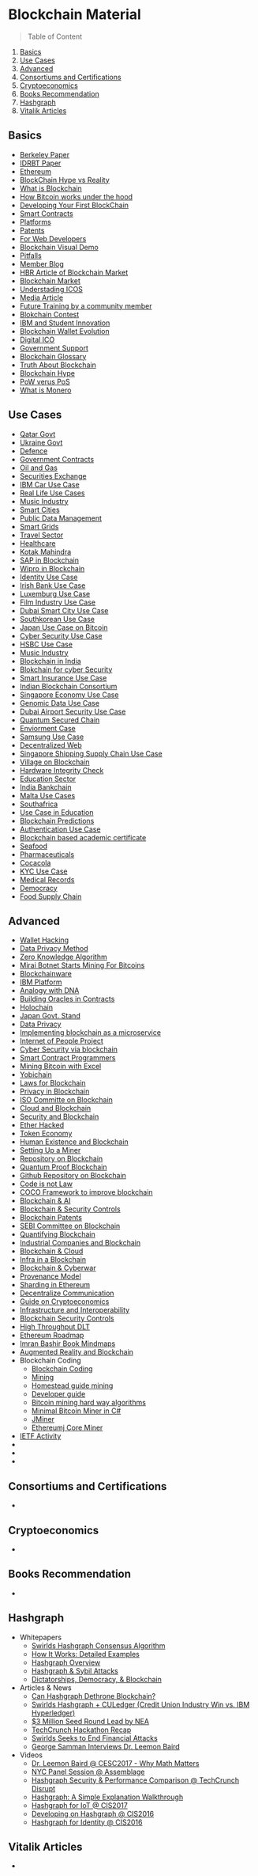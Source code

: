 # Blockchain Material

> Table of Content

1. [Basics](#basics)
1. [Use Cases](#use-cases)
1. [Advanced](#advanced)
1. [Consortiums and Certifications](#consortiums-and-certifications)
1. [Cryptoeconomics](#cryptoeconomics)
1. [Books Recommendation](#books-recommendation)
1. [Hashgraph](#hashgraph)
1. [Vitalik Articles](#vitalik-articles)



**Basics**
---

* [Berkeley Paper](http://scet.berkeley.edu/wp-content/uploads/BlockchainPaper.pdf)
* [IDRBT Paper](http://www.idrbt.ac.in/assets/publications/Best%20Practices/BCT.pdf)
* [Ethereum](https://blockgeeks.com/introduction-to-ethereum-blockchain)
* [BlockChain Hype vs Reality](https://www.linkedin.com/pulse/blockchain-hype-vs-reality-rohas-nagpal)
* [What is Blockchain](https://www.youtube.com/watch?v=93E_GzvpMA0)
* [How Bitcoin works under the hood](https://www.youtube.com/watch?v=Lx9zgZCMqXE)
* [Developing Your First BlockChain](https://dzone.com/articles/developing-your-first-block-chain-part-1)
* [Smart Contracts](http://www.the-blockchain.com/2017/04/11/ethereum-meets-hyperledger-burrow-ethereum-smart-contract-machine-join-hyperledger)
* [Platforms](https://www.linkedin.com/pulse/16-blockchain-platforms-brief-introduction-rohas-nagpal)
* [Patents](https://www.linkedin.com/pulse/290-blockchain-related-patents-watch-out-rohas-nagpal)
* [For Web Developers](https://marmelab.com/blog/2016/04/28/blockchain-for-web-developers-the-theory.html)
* [Blockchain Visual Demo](https://www.youtube.com/watch?v=_160oMzblY8)
* [Pitfalls](https://www.linkedin.com/pulse/pitfalls-limitations-blockchain-bill-mccabe)
* [Member Blog](http://cyberfrat.com/is-the-blockchain-an-economy-or-a-computer-science-innovation)
* [HBR Article of Blockchain Market](https://hbr.org/2017/05/how-blockchain-could-help-emerging-markets-leap-ahead)
* [Blockchain Market](http://www.the-blockchain.com/2016/10/11/blockchain-market-worth-2-3-billion-usd-2021)
* [Understading ICOS](https://medium.com/@ourielohayon/icos-for-dummies-like-me-1e82a8bc27f4)
* [Media Article](https://www.livemint.com/Opinion/WJ2SAINvOuAykE4PIj4mmM/Blockchaining-Indias-digital-future.html)
* [Future Training by a community member](https://www.linkedin.com/pulse/coming-soon-5-days-ethereum-hand-on-training-rajesh-kumar)
* [Blokchain Contest](http://www.coinspeaker.com/2017/06/23/porsche-reveals-winner-of-its-first-innovation-blockchain-startups-contest)
* [IBM and Student Innovation](https://bitcoinmagazine.com/articles/sony-and-ibm-join-forces-put-student-achievement-blockchain)
* [Blockchain Wallet Evolution](https://news.bitcoin.com/blockchain-wallet-adds-the-ability-to-exchange-and-store-ethereum)
* [Digital ICO](https://www.wsj.com/amp/articles/latest-hot-digital-coin-offering-187-millionin-one-hourfor-filecoin-1502481514)
* [Government Support](http://www.zdnet.com/article/australia-gets-a-parliamentary-friends-of-blockchain-group)
* [Blockchain Glossary](https://blockchainhub.net/blockchain-glossary)
* [Truth About Blockchain](https://hbr.org/2017/01/the-truth-about-blockchain)
* [Blockchain Hype](https://hackernoon.com/ten-years-in-nobody-has-come-up-with-a-use-case-for-blockchain-ee98c180100)
* [PoW verus PoS](http://bitfury.com/content/5-white-papers-research/pos-vs-pow-1.0.2.pdf)
* [What is Monero](https://blockgeeks.com/guides/what-is-monero)


**Use Cases**
---

* [Qatar Govt](http://www.gtreview.com/news/mena/qatar-completes-blockchain-pilot-for-international-money-transfers)
* [Ukraine Govt](https://www.blockchaintechnews.com/news/ukrainian-government-partners-with-bitfury-group-to-create-blockchain-government-solution)
* [Defence](http://www.dtic.mil/doctrine/education/jpme_papers/barnas_n.pdf)
* [Government Contracts](https://qz.com/801640/darpa-blockchain-a-blockchain-from-guardtime-is-being-verified-by-galois-under-a-government-contract)
* [Oil and Gas](https://www2.deloitte.com/content/dam/Deloitte/us/Documents/process-and-operations/us-cons-blockchain-future-oil-gas.pdf)
* [Securities Exchange](https://www.cryptocoinsnews.com/abu-dhabi-securities-exchange-chief-big-blockchain)
* [IBM Car Use Case](https://www.youtube.com/watch?v=IgNfoQQ5Reg)
* [Real Life Use Cases](https://youtu.be/cHe_ow9v094)
* [Music Industry](https://hbr.org/2017/03/blockchain-could-help-artists-profit-more-from-their-creative-works?utm_campaign=hbr&utm_source=twitter&utm_medium=social)
* [Smart Cities](https://www.weforum.org/agenda/2016/12/this-is-how-blockchain-will-change-the-face-of-our-cities/?utm_content=bufferfd9fa&utm_medium=social&utm_source=twitter.com&utm_campaign=buffer)
* [Public Data Management](https://hbr.org/2017/03/using-blockchain-to-keep-public-data-public)
* [Smart Grids](https://hbr.org/2017/03/how-utilities-are-using-blockchain-to-modernize-the-grid)
* [Travel Sector](https://www.forbes.com/sites/forbesfinancecouncil/2017/03/28/how-blockchain-technology-will-dominate-the-travel-sector/#577ef0829de5)
* [Healthcare](https://bitcoinmagazine.com/articles/could-there-be-blockchain-solution-high-prescription-drug-prices)
* [Kotak Mahindra](http://www.econotimes.com/Indian-Kotak-Mahindra-Bank-launches-end-to-end-blockchain-based-trade-financing-707067)
* [SAP in Blockchain](http://www.cnbc.com/2017/05/17/sap-unveils-blockchain-service-in-the-cloud.html)
* [Wipro in Blockchain](http://cio.economictimes.indiatimes.com/news/enterprise-services-and-applications/wipros-big-blockchain-push-across-sectors-with-the-launch-of-nine-solutions/58713030)
* [Identity Use Case](https://cointelegraph.com/news/regtech-new-blockchain-platform-seeks-to-disrupt-identity-industry)
* [Irish Bank Use Case](http://www.coindesk.com/big-four-irish-banks-join-blockchain-payments-pilot)
* [Luxemburg Use Case](http://www.coindesk.com/luxembourg-government-backed-firm-to-launch-blockchain-id-platform)
* [Film Industry Use Case](https://www.linkedin.com/pulse/blockchain-technology-film-industry-use-case-paul-forrest)
* [Dubai Smart City Use Case](https://www.wsj.com/articles/dubai-aims-to-be-a-city-built-on-blockchain-1493086080)
* [Southkorean Use Case](https://www.cryptocoinsnews.com/south-korea-backs-worlds-first-blockchain-pilot-insurance-payments-seoul)
* [Japan Use Case on Bitcoin](https://cointelegraph.com/news/its-official-japan-has-eliminated-tax-on-bitcoin-rise-in-trading-expected)
* [Cyber Security Use Case](http://www.informationsecuritybuzz.com/articles/countering-wannacry-petya-blockchain-technology)
* [HSBC Use Case](http://www.businessinsider.com/blockchain-digital-trade-chain-ibm-hyperledger-deutsche-bank-hsbc-soc-gen-2017-6?IR=T)
* [Music Industry](https://hbr.org/2017/06/blockchain-could-help-musicians-make-money-again?referral=00208&spJobID=1042175496&spMailingID=17552121&spReportId=MTA0MjE3NTQ5NgS2&spUserID=MjkzMDE3MDI1Nzc1S0)
* [Blockchain in India](http://www.cioandleader.com/article/2017/03/23/depth-analysis-how-blockchain-unfolding-india)
* [Blokchain for cyber Security](http://www.financialexpress.com/industry/technology/ransomware-after-petya-attack-eyes-turn-to-blockchain-for-a-way-out/740359)
* [Smart Insurance Use Case](http://www.cioandleader.com/article/2017/03/23/depth-analysis-how-blockchain-unfolding-india)
* [Indian Blockchain Consortium](http://www.econotimes.com/Indian-blockchain-consortium-BankChain-ropes-in-Microsoft-as-exclusive-cloud-partner-752108)
* [Singapore Economy Use Case](https://bitcoinmagazine.com/articles/future-here-singapore-tokenizes-fiat-currency-blockchain)
* [Genomic Data Use Case](https://www.cryptocoinsnews.com/blockchain-solution-ensures-privacy-of-genomic-data-while-granting-access-for-medical-research)
* [Dubai Airport Security Use Case](http://www.coindesk.com/dubai-plans-gate-less-airport-security-using-blockchain-tech)
* [Quantum Secured Chain](https://www.technologyreview.com/s/608041/first-quantum-secured-blockchain-technology-tested-in-moscow)
* [Enviorment Case](https://futurism.com/blockchain-could-help-save-environment-heres-how)
* [Samsung Use Case](http://www.econotimes.com/Samsung-SDS-launches-blockchain-consortium-in-Korea-733267)
* [Decentralized Web](https://hackernoon.com/how-the-decentralized-web-will-rewrite-the-rules-of-security-and-save-the-net-from-the-barbarian-23db16af34a1)
* [Singapore Shipping Supply Chain Use Case](https://siliconangle.com/blog/2017/08/16/singapore-shipping-giants-sign-deal-ibm-blockchain-supply-chain-trial)
* [Village on Blockchain](https://www.linkedin.com/pulse/blockchain-idbox-pilot-success-remote-png-village-dr-jane-thomason)
* [Hardware Integrity Check](http://www.google.com/patents/US20160275461)
* [Education Sector](https://news.bitcoin.com/australian-primary-school-students-explore-bitcoin-and-cryptocurrency-technology)
* [India Bankchain](http://www.bankchain.org.in)
* [Malta Use Cases](http://www.transformationworx.com)
* [Southafrica](https://cointelegraph.com/news/south-african-central-bank-to-start-bitcoin-regulation-experiment)
* [Use Case in Education](http://blockchain.open.ac.uk)
* [Blockchain Predictions](https://www.linkedin.com/pulse/blockchain-predictions-2018-linas-beli%C5%ABnas)
* [Authentication Use Case](https://cryptovest.com/news/south-korean-consortium-launches-blockchain-based-authentication-service)
* [Blockchain based academic certificate](http://rujia.uk/talk/Blockchain%20Technology%20Report%202017.pdf)
* [Seafood](https://www.forbes.com/sites/alexcapri/2018/02/14/how-blockchain-could-help-end-modern-day-slavery-in-asias-exploitative-seafood-industry/amp)
* [Pharmaceuticals](http://www.computerweekly.com/news/252436653/Proof-of-concept-shows-blockchain-could-save-lives-in-pharmaceutical-logistics)
* [Cocacola](https://blockmanity.com/coca-cola-collaborates-emercoin-blockchain-worker-registry)
* [KYC Use Case](https://blogs.thomsonreuters.com/financial-risk/financial-crime/kyc-using-blockchain-answer-banks)
* [Medical Records](https://bangaloremirror.indiatimes.com/news/state/manipal-student-uses-blockchain-for-medical-records/articleshow/64860327.cms)
* [Democracy](http://hackingdistributed.com/2018/07/02/on-chain-vote-buying)
* [Food Supply Chain](https://www.ibm.com/blogs/blockchain/2018/07/this-summer-fishing-in-finland-means-food-traceability-on-the-menu)


**Advanced**
---

* [Wallet Hacking](https://motherboard.vice.com/en_us/article/the-large-bitcoin-collider-is-generating-trillions-of-keys-and-breaking-into-wallets)
* [Data Privacy Method](https://panoramix-project.eu)
* [Zero Knowledge Algorithm](https://blog.cryptographyengineering.com/2014/11/27/zero-knowledge-proofs-illustrated-primer)
* [Mirai Botnet Starts Mining For Bitcoins](http://www.cio-today.com/article/index.php?story_id=03000119GSCI)
* [Blockchainware](https://youtu.be/KkixID3ICNg)
* [IBM Platform](https://console.ng.bluemix.net/catalog/services/blockchain)
* [Analogy with DNA](https://steemit.com/blockchain/@loum/similarities-between-blockchain-and-dna)
* [Building Oracles in Contracts](https://medium.com/@mustwin/building-an-oracle-for-an-ethereum-contract-6096d3e39551)
* [Holochain](http://itsblockchain.com/2017/04/06/holochain-a-lightweight-blockchain-solution)
* [Japan Govt. Stand](http://www.investopedia.com/news/japan-finally-recognizes-bitcoin-after-long-battle)
* [Data Privacy](http://inpluslab.sysu.edu.cn/files/Paper/Security/Decentralizing_Privacy__Using_Blockchain_To_Protect_Personal_Data.pdf)
* [Implementing blockchain as a microservice](https://t.co/R46TVLPGen)
* [Internet of People Project](http://www.fermat.org)
* [Cyber Security via blockchain](http://www.information-age.com/how-blockchains-are-redefining-cyber-security-123460713)
* [Smart Contract Programmers](http://www.comp.nus.edu.sg/~loiluu/papers/oyente.pdf)
* [Mining Bitcoin with Excel](https://www.youtube.com/watch?v=UZBZPOEVyJA)
* [Yobichain](https://github.com/Primechain/yobichain)
* [Laws for Blockchain](https://thenextweb.com/worldofbanking/2017/05/15/7-interesting-laws-blockchain-apps-will-force-to-change/#.tnw_f1XEgA1E)
* [Privacy in Blockchain](https://eprint.iacr.org/2015/675.pdf)
* [ISO Committe on Blockchain](https://www.iso.org/committee/6266604.html?view=participation)
* [Cloud and Blockchain](http://linkis.com/comparethecloud.net/0Ko4Y)
* [Security and Blockchain](https://blockstack.org/blockstack_usenix16.pdf)
* [Ether Hacked](http://flip.it/H5hNBy)
* [Token Economy](http://blockchain-revolution.com/2017/06/26/the-token-economy)
* [Human Existence and Blockchain](https://cointelegraph.com/news/like-internet-blockchain-is-encroaching-into-every-part-of-human-existence)
* [Setting Up a Miner](http://www.coindesk.com/information/how-to-set-up-a-miner)
* [Repository on Blockchain](http://oncoins.org)
* [Quantum Proof Blockchain](https://www.sciencealert.com/scientists-claim-to-have-invented-the-world-s-first-quantum-proof-blockchain)
* [Github Repository on Blockchain](https://cdecker.github.io/btcresearch)
* [Code is not Law](http://www.ofnumbers.com/2016/08/09/code-is-not-law)
* [COCO Framework to improve blockchain](http://www.zdnet.com/article/microsoft-debuts-coco-framework-to-improve-blockchain-performance-privacy)
* [Blockchain & AI](http://markets.businessinsider.com/news/stocks/A-MATRIX-Chain-Seeking-to-Define-Blockchain-3-0-by-Incorporating-Blockchain-and-AI-1002238641)
* [Blockchain & Security Controls](https://github.com/Primechain/blockchain-security-controls/blob/master/README.md)
* [Blockchain Patents](https://www.coindesk.com/rate-blockchain-patent-applications-nearly-doubled-2017)
* [SEBI Committee on Blockchain](http://www.sebi.gov.in/media/press-releases/aug-2017/sebi-constitutes-committee-on-financial-and-regulatory-technologies-cfrt-_35526.html)
* [Quantifying Blockchain](https://news.21.co/quantifying-decentralization-e39db233c28e)
* [Industrial Companies and Blockchain](https://www-irishtimes-com.cdn.ampproject.org/c/s/www.irishtimes.com/business/technology/blockchains-may-come-into-their-own-in-industrial-companies-1.3161573?mode=amp)
* [Blockchain & Cloud](http://searchcloudsecurity.techtarget.com/tip/Why-the-use-of-blockchain-in-the-cloud-is-growing-quickly)
* [Infra in a Blockchain](https://blog.bigchaindb.com/blockchain-infrastructure-landscape-a-first-principles-framing-92cc5549bafe)
* [Blockchain & Cyberwar](https://www.linkedin.com/pulse/blockchains-cyberwar-why-next-wave-interbank-settlement-antony-lewis)
* [Provenance Model](https://www.provenance.org)
* [Sharding in Ethereum](https://medium.com/@icebearhww/ethereum-sharding-and-finality-65248951f649)
* [Decentralize Communication](https://blockstack.org/blog/50-000-signature-bounty-to-decentralize-communication)
* [Guide on Cryptoeconomics](https://medium.com/@cryptoeconomics/the-blockchain-economy-a-beginners-guide-to-institutional-cryptoeconomics-64bf2f2beec4)
* [Infrastructure and Interoperability](https://news.bitcoin.com/lightning-networks-new-infrastructure-and-interoperability)
* [Blockchain Security Controls](https://www.linkedin.com/pulse/worlds-first-blockchain-security-controls-released-rohas-nagpal/?published=t)
* [High Throughput DLT](https://distributed.com/news/how-zilliqa-blockchain-could-change-enterprise)
* [Ethereum Roadmap](http://www.trustnodes.com/2017/11/25/vitalik-buterin-lays-roadmap-ethereum-visa-levels-quadratic-sharding)
* [Imran Bashir Book Mindmaps](https://github.com/mayanklau/Blockchain-Learning-Mind-Maps)
* [Augmented Reality and Blockchain](https://themerkle.com/5-projects-combining-ar-and-blockchain)
* Blockchain Coding
  * [Blockchain Coding](https://blockgeeks.com/guides/blockchain-coding/)
  * [Mining](https://github.com/ethereum/go-ethereum/wiki/Mining)
  * [Homestead guide mining](https://github.com/ethereum/homestead-guide/blob/master/source/mining.rst)
  * [Developer guide](https://bitcoin.org/en/developer-guide)
  * [Bitcoin mining hard way algorithms](http://www.righto.com/2014/02/bitcoin-mining-hard-way-algorithms.html?m)
  * [Minimal Bitcoin Miner in C#](http://blog.pixelpracht.net/?p=495)
  * [JMiner](https://github.com/pooler/JMiner)
  * [Ethereumj Core Miner](https://github.com/ethereumj/ethereumj/blob/master/ethereumj-core/src/main/java/org/ethereum/core/Miner.java)
* [IETF Activity](https://trac.ietf.org/trac/irtf/wiki/blockchain-federation)
* []()
* []()
* []()


**Consortiums and Certifications**
---

* []()


**Cryptoeconomics**
---

* []()


**Books Recommendation**
---

* []()


**Hashgraph**
---

* Whitepapers
  * [Swirlds Hashgraph Consensus Algorithm](http://bit.ly/2zSTqm1)
  * [How It Works: Detailed Examples](http://bit.ly/2iCO5uV)
  * [Hashgraph Overview](http://bit.ly/2ySfcc8)
  * [Hashgraph & Sybil Attacks](http://bit.ly/2loq1Nu)
  * [Dictatorships, Democracy, & Blockchain](http://bit.ly/2z7aYND)
* Articles & News
  * [Can Hashgraph Dethrone Blockchain?](http://bit.ly/2z9wrFk)
  * [Swirlds Hashgraph + CULedger (Credit Union Industry Win vs. IBM Hyperledger)](http://bit.ly/2y96TZD)
  * [$3 Million Seed Round Lead by NEA](http://bit.ly/2zSU7vD)
  * [TechCrunch Hackathon Recap](http://bit.ly/2hgHjYd)
  * [Swirlds Seeks to End Financial Attacks](http://bit.ly/2gWPyIH)
  * [George Samman Interviews Dr. Leemon Baird](http://bit.ly/2gPEMYi)
* Videos
  * [Dr. Leemon Baird @ CESC2017 - Why Math Matters](http://bit.ly/2lk8KVA)
  * [NYC Panel Session @ Assemblage](http://bit.ly/2zqNcgj)
  * [Hashgraph Security & Performance Comparison @ TechCrunch Disrupt](http://bit.ly/2z7vQ7D)
  * [Hashgraph: A Simple Explanation Walkthrough](http://bit.ly/2zdC1aD)
  * [Hashgraph for IoT @ CIS2017](https://youtu.be/UCISttFSoIY)
  * [Developing on Hashgraph @ CIS2016](https://youtu.be/P7pGpfDTGnA)
  * [Hashgraph for Identity @ CIS2016](https://youtu.be/rhHfjOqlUv4)


**Vitalik Articles**
---

* []()
